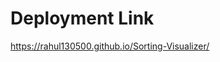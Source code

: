 # Deployment Link
<a href="https://rahul130500.github.io/Sorting-Visualizer/">https://rahul130500.github.io/Sorting-Visualizer/</a>
